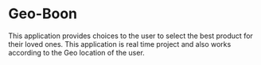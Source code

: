 # Geo-Boon
This application provides choices to the user to select the best product for their loved ones. This application is real time project and also works according to the Geo location of the user. 
